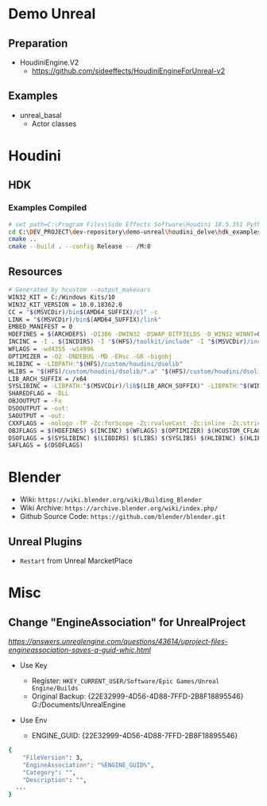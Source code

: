 # Demo Unreal

## Preparation

* HoudiniEngine.V2
  * https://github.com/sideeffects/HoudiniEngineForUnreal-v2

## Examples

* unreal_basal
  * Actor classes


# Houdini

## HDK

### Examples Compiled

```bash
# set path=C:\Program Files\Side Effects Software\Houdini 18.5.351 Python3\bin;%path%
cd C:\DEV_PROJECT\dev-repository\demo-unreal\houdini_delve\hdk_examples\build
cmake ..
cmake --build . --config Release -- /M:8
```

## Resources

```bash
# Generated by hcustom --output_makevars
WIN32_KIT = C:/Windows Kits/10
WIN32_KIT_VERSION = 10.0.18362.0
CC = "$(MSVCDir)/bin$(AMD64_SUFFIX)/cl" -c
LINK = "$(MSVCDir)/bin$(AMD64_SUFFIX)/link"
EMBED_MANIFEST = 0
HDEFINES = $(ARCHDEFS) -DI386 -DWIN32 -DSWAP_BITFIELDS -D_WIN32_WINNT=0x0600 -DNOMINMAX -DSTRICT -DWIN32_LEAN_AND_MEAN -D_USE_MATH_DEFINES -D_CRT_SECURE_NO_DEPRECATE -D_CRT_NONSTDC_NO_DEPRECATE -D_SCL_SECURE_NO_WARNINGS -DSESI_LITTLE_ENDIAN -DHBOOST_ALL_NO_LIB -DEIGEN_MALLOC_ALREADY_ALIGNED=0 -DFBX_ENABLED=1 -DOPENCL_ENABLED=1 -DOPENVDB_ENABLED=1
INCINC = -I . $(INCDIRS) -I "$(HFS)/toolkit/include" -I "$(MSVCDir)/include" -I "$(WIN32_KIT)/Include/$(WIN32_KIT_VERSION)/ucrt" -I "$(WIN32_KIT)/Include/$(WIN32_KIT_VERSION)/um" -I "$(WIN32_KIT)/Include/$(WIN32_KIT_VERSION)/shared"
WFLAGS = -wd4355 -w14996
OPTIMIZER = -O2 -DNDEBUG -MD -EHsc -GR -bigobj
HLIBINC = -LIBPATH:"$(HFS)/custom/houdini/dsolib"
HLIBS = "$(HFS)/custom/houdini/dsolib/*.a" "$(HFS)/custom/houdini/dsolib/*.lib"
LIB_ARCH_SUFFIX = /x64
SYSLIBINC = -LIBPATH:"$(MSVCDir)/lib$(LIB_ARCH_SUFFIX)" -LIBPATH:"$(WIN32_KIT)/Lib/$(WIN32_KIT_VERSION)/ucrt$(LIB_ARCH_SUFFIX)" -LIBPATH:"$(WIN32_KIT)/Lib/$(WIN32_KIT_VERSION)/um$(LIB_ARCH_SUFFIX)"
SHAREDFLAG = -DLL
OBJOUTPUT = -Fo
DSOOUTPUT = -out:
SAOUTPUT = -out:
CXXFLAGS = -nologo -TP -Zc:forScope -Zc:rvalueCast -Zc:inline -Zc:strictStrings -std:c++14 -Zc:referenceBinding -Zc:ternary -Zc:throwingNew -permissive- -Zc:__cplusplus
OBJFLAGS = $(HDEFINES) $(INCINC) $(WFLAGS) $(OPTIMIZER) $(HCUSTOM_CFLAGS)
DSOFLAGS = $(SYSLIBINC) $(LIBDIRS) $(LIBS) $(SYSLIBS) $(HLIBINC) $(HLIBS) $(HCUSTOM_LDFLAGS)
SAFLAGS = $(DSOFLAGS)
```

# Blender

* Wiki: `https://wiki.blender.org/wiki/Building_Blender`
* Wiki Archive: `https://archive.blender.org/wiki/index.php/`
* Github Source Code: `https://github.com/blender/blender.git`

## Unreal Plugins

* `Restart` from Unreal MarcketPlace

# Misc

## Change "EngineAssociation" for UnrealProject
*https://answers.unrealengine.com/questions/43614/uproject-files-engineassociation-saves-a-guid-whic.html*

* Use Key
  * Register: `HKEY_CURRENT_USER/Software/Epic Games/Unreal Engine/Builds`
  * Original Backup: {22E32999-4D56-4D88-7FFD-2B8F18895546}    G:/Documents/UnrealEngine

* Use Env
  * ENGINE_GUID: {22E32999-4D56-4D88-7FFD-2B8F18895546}

```bash
{
	"FileVersion": 3,
	"EngineAssociation": "%ENGINE_GUID%",
	"Category": "",
	"Description": "",
  ...
}
```